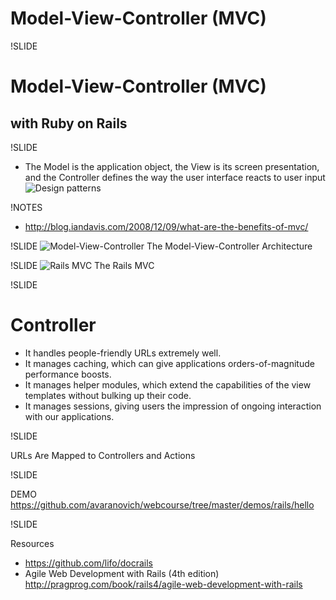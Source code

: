 # Model-View-Controller (MVC)

!SLIDE
# Model-View-Controller (MVC)
## with Ruby on Rails

!SLIDE

* The Model is the application object, the View is its screen presentation, and the Controller defines the way the user interface reacts to user input
![Design patterns](images/Design_Pattern_Book_cover.jpg)

!NOTES
* http://blog.iandavis.com/2008/12/09/what-are-the-benefits-of-mvc/

!SLIDE
![Model-View-Controller](images/MVC.png)
The Model-View-Controller Architecture

!SLIDE
![Rails MVC](images/Rails_MVC.png)
The Rails MVC

!SLIDE

# Controller

- It handles people-friendly URLs extremely well.
- It manages caching, which can give applications orders-of-magnitude performance boosts.
- It manages helper modules, which extend the capabilities of the view templates without bulking up their code.
- It manages sessions, giving users the impression of ongoing interaction with our applications.

!SLIDE

URLs Are Mapped to Controllers and Actions

!SLIDE

DEMO
https://github.com/avaranovich/webcourse/tree/master/demos/rails/hello

!SLIDE

Resources
* https://github.com/lifo/docrails
* Agile Web Development with Rails (4th edition) http://pragprog.com/book/rails4/agile-web-development-with-rails


